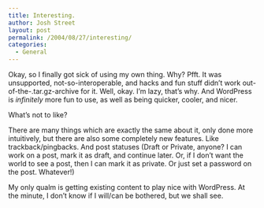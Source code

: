 ```yaml
---
title: Interesting.
author: Josh Street
layout: post
permalink: /2004/08/27/interesting/
categories:
  - General
---
```

Okay, so I finally got sick of using my own thing. Why? Pfft. It was unsupported, not-so-interoperable, and hacks and fun stuff didn&#8217;t work out-of-the-.tar.gz-archive for it. Well, okay. I&#8217;m lazy, that&#8217;s why. And WordPress is *infinitely* more fun to use, as well as being quicker, cooler, and nicer.

What&#8217;s not to like?

There are many things which are exactly the same about it, only done more intuitively, but there are also some completely new features. Like trackback/pingbacks. And post statuses (Draft or Private, anyone? I can work on a post, mark it as draft, and continue later. Or, if I don&#8217;t want the world to see a post, then I can mark it as private. Or just set a password on the post. Whatever!)

My only qualm is getting existing content to play nice with WordPress. At the minute, I don&#8217;t know if I will/can be bothered, but we shall see.